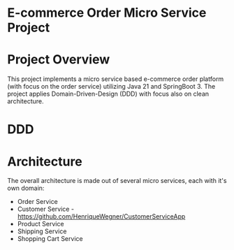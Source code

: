 # E-commerce Order Micro Service Project


# Project Overview
This project implements a micro service based e-commerce order platform (with focus on the order service) utilizing Java 21 and SpringBoot 3. The project applies Domain-Driven-Design (DDD) with focus also on clean architecture.

# DDD


# Architecture

The overall architecture is made out of several micro services, each with it's own domain:
- Order Service
- Customer Service - https://github.com/HenriqueWegner/CustomerServiceApp
- Product Service
- Shipping Service
- Shopping Cart Service
